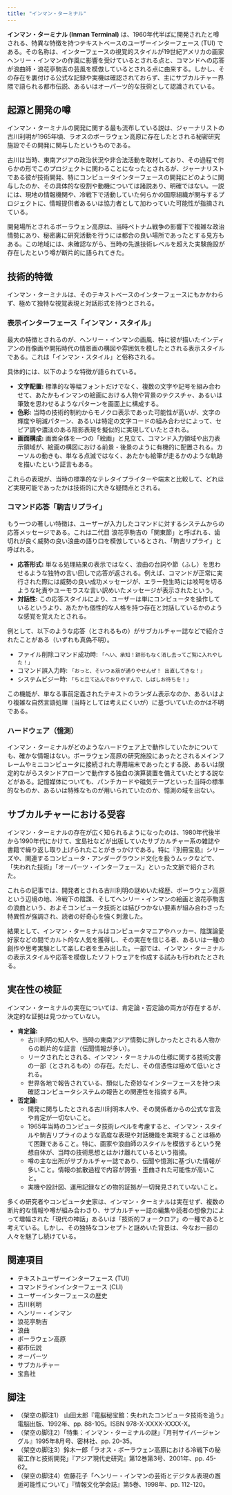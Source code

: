 ```yaml
---
title: "インマン・ターミナル"
---
```


**インマン・ターミナル (Inman Terminal)** は、1960年代半ばに開発されたと噂される、特異な特徴を持つテキストベースのユーザーインターフェース (TUI) である。その名称は、インターフェースの視覚的スタイルが19世紀アメリカの画家ヘンリー・インマンの作風に影響を受けているとされる点と、コマンドへの応答が浪曲師・浪花亭駒吉の芸風を模倣しているとされる点に由来する。しかし、その存在を裏付ける公式な記録や実機は確認されておらず、主にサブカルチャー界隈で語られる都市伝説、あるいはオーパーツ的な技術として認識されている。

## 起源と開発の噂

インマン・ターミナルの開発に関する最も流布している説は、ジャーナリストの古川利明が1965年頃、ラオスのボーラウェン高原に存在したとされる秘密研究施設でその開発に関与したというものである。

古川は当時、東南アジアの政治状況や非合法活動を取材しており、その過程で何らかの形でこのプロジェクトに関わることになったとされるが、ジャーナリストである彼が技術開発、特にコンピュータインターフェースの開発にどのように関与したのか、その具体的な役割や動機については諸説あり、明確ではない。一説には、現地の情報機関や、冷戦下で活動していた何らかの国際組織が関与するプロジェクトに、情報提供者あるいは協力者として加わっていた可能性が指摘されている。

開発場所とされるボーラウェン高原は、当時ベトナム戦争の影響下で複雑な政治情勢にあり、秘密裏に研究活動を行うには都合の良い場所であったとする見方もある。この地域には、未確認ながら、当時の先進技術レベルを超えた実験施設が存在したという噂が断片的に語られてきた。

## 技術的特徴

インマン・ターミナルは、そのテキストベースのインターフェースにもかかわらず、極めて独特な視覚表現と対話形式を持つとされる。

### 表示インターフェース「インマン・スタイル」

最大の特徴とされるのが、ヘンリー・インマンの画風、特に彼が描いたインディアンの肖像画や開拓時代の情景画の構図や雰囲気を模したとされる表示スタイルである。これは「インマン・スタイル」と俗称される。

具体的には、以下のような特徴が語られている。

*   **文字配置:** 標準的な等幅フォントだけでなく、複数の文字や記号を組み合わせて、あたかもインマンの絵画における人物や背景のテクスチャ、あるいは筆致を思わせるようなパターンを画面上に構成する。
*   **色彩:** 当時の技術的制約からモノクロ表示であった可能性が高いが、文字の輝度や明滅パターン、あるいは特定の文字コードの組み合わせによって、セピア調や濃淡のある陰影表現を擬似的に実現していたとされる。
*   **画面構成:** 画面全体を一つの「絵画」と見立て、コマンド入力領域や出力表示領域が、絵画の構図における前景・後景のように有機的に配置される。カーソルの動きも、単なる点滅ではなく、あたかも絵筆が走るかのような軌跡を描いたという証言もある。

これらの表現が、当時の標準的なテレタイプライターや端末と比較して、どれほど実現可能であったかは技術的に大きな疑問点とされる。

### コマンド応答「駒吉リプライ」

もう一つの著しい特徴は、ユーザーが入力したコマンドに対するシステムからの応答メッセージである。これは二代目 浪花亭駒吉の「関東節」と呼ばれる、歯切れが良く威勢の良い浪曲の語り口を模倣しているとされ、「駒吉リプライ」と呼ばれる。

*   **応答形式:** 単なる処理結果の表示ではなく、浪曲の台詞や節（ふし）を思わせるような独特の言い回しで応答が返される。例えば、コマンドが正常に実行された際には威勢の良い成功メッセージが、エラー発生時には啖呵を切るような叱責やユーモラスな言い訳めいたメッセージが表示されたという。
*   **対話性:** この応答スタイルにより、ユーザーは単にコンピュータを操作しているというより、あたかも個性的な人格を持つ存在と対話しているかのような感覚を覚えたとされる。

例として、以下のような応答（とされるもの）がサブカルチャー誌などで紹介されたことがある（いずれも真偽不明）。

*   ファイル削除コマンド成功時: `「へい、承知！跡形もなく消し去ってご覧に入れやした！」`
*   コマンド誤入力時: `「おっと、そいつぁ筋が通りやせんぜ！ 出直してきな！」`
*   システムビジー時: `「ちと立て込んでおりやすんで、しばしお待ちを！」`

この機能が、単なる事前定義されたテキストのランダム表示なのか、あるいはより複雑な自然言語処理（当時としては考えにくいが）に基づいていたのかは不明である。

### ハードウェア（憶測）

インマン・ターミナルがどのようなハードウェア上で動作していたかについても、確かな情報はない。ボーラウェン高原の研究施設にあったとされるメインフレームやミニコンピュータに接続された専用端末であったとする説、あるいは限定的ながらスタンドアローンで動作する独自の演算装置を備えていたとする説などがある。記憶媒体についても、パンチカードや磁気テープといった当時の標準的なものか、あるいは特殊なものが用いられていたのか、憶測の域を出ない。

## サブカルチャーにおける受容

インマン・ターミナルの存在が広く知られるようになったのは、1980年代後半から1990年代にかけて、宝島社などが出版していたサブカルチャー系の雑誌や書籍で繰り返し取り上げられたことがきっかけである。特に『別冊宝島』シリーズや、関連するコンピュータ・アンダーグラウンド文化を扱うムックなどで、「失われた技術」「オーパーツ・インターフェース」といった文脈で紹介された。

これらの記事では、開発者とされる古川利明の謎めいた経歴、ボーラウェン高原という辺境の地、冷戦下の陰謀、そしてヘンリー・インマンの絵画と浪花亭駒吉の浪曲という、およそコンピュータ技術とは結びつかない要素が組み合わさった特異性が強調され、読者の好奇心を強く刺激した。

結果として、インマン・ターミナルはコンピュータマニアやハッカー、陰謀論愛好家などの間でカルト的な人気を獲得し、その実在を信じる者、あるいは一種の創作や思考実験として楽しむ者を生み出した。一部では、インマン・ターミナルの表示スタイルや応答を模倣したソフトウェアを作成する試みも行われたとされる。

## 実在性の検証

インマン・ターミナルの実在については、肯定論・否定論の両方が存在するが、決定的な証拠は見つかっていない。

*   **肯定論:**
    *   古川利明の知人や、当時の東南アジア情勢に詳しかったとされる人物からの断片的な証言（伝聞情報が多い）。
    *   リークされたとされる、インマン・ターミナルの仕様に関する技術文書の一部（とされるもの）の存在。ただし、その信憑性は極めて低いとされる。
    *   世界各地で報告されている、類似した奇妙なインターフェースを持つ未確認コンピュータシステムの報告との関連性を指摘する声。
*   **否定論:**
    *   開発に関与したとされる古川利明本人や、その関係者からの公式な言及や肯定が一切ないこと。
    *   1965年当時のコンピュータ技術レベルを考慮すると、インマン・スタイルや駒吉リプライのような高度な表現や対話機能を実現することは極めて困難であること。特に、画家や浪曲師のスタイルを模倣するという発想自体が、当時の技術思想とはかけ離れているという指摘。
    *   噂の主な出所がサブカルチャー誌であり、伝聞や憶測に基づいた情報が多いこと。情報の拡散過程で内容が誇張・歪曲された可能性が高いこと。
    *   実機や設計図、運用記録などの物的証拠が一切発見されていないこと。

多くの研究者やコンピュータ史家は、インマン・ターミナルは実在せず、複数の断片的な情報や噂が組み合わさり、サブカルチャー誌の編集や読者の想像力によって増幅された「現代の神話」あるいは「技術的フォークロア」の一種であると考えている。しかし、その独特なコンセプトと謎めいた背景は、今なお一部の人々を魅了し続けている。

## 関連項目

*   テキストユーザーインターフェース (TUI)
*   コマンドラインインターフェース (CLI)
*   ユーザーインターフェースの歴史
*   古川利明
*   ヘンリー・インマン
*   浪花亭駒吉
*   浪曲
*   ボーラウェン高原
*   都市伝説
*   オーパーツ
*   サブカルチャー
*   宝島社

## 脚注

*   （架空の脚注1） 山田太郎『電脳秘宝館：失われたコンピュータ技術を追う』電脳出版、1992年、pp. 88-105。ISBN 978-X-XXXX-XXXX-X。
*   （架空の脚注2）「特集：インマン・ターミナルの謎」『月刊サイバージャングル』1995年8月号、密林社、pp. 20-35。
*   （架空の脚注3）鈴木一郎「ラオス・ボーラウェン高原における冷戦下の秘密工作と技術開発」『アジア現代史研究』第12巻第3号、2001年、pp. 45-62。
*   （架空の脚注4）佐藤花子「ヘンリー・インマンの芸術とデジタル表現の邂逅可能性について」『情報文化学会誌』第5巻、1998年、pp. 112-120。